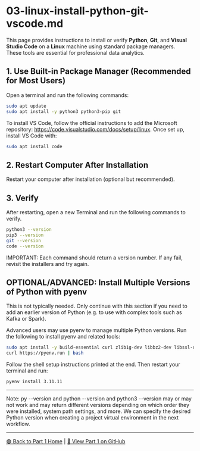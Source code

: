 # 03-linux-install-python-git-vscode.md

This page provides instructions to install or verify **Python**, **Git**, and **Visual Studio Code** on a **Linux** machine using standard package managers.  
These tools are essential for professional data analytics.

## 1. Use Built-in Package Manager (Recommended for Most Users)

Open a terminal and run the following commands:

```bash
sudo apt update
sudo apt install -y python3 python3-pip git
```

To install VS Code, follow the official instructions to add the Microsoft repository: <https://code.visualstudio.com/docs/setup/linux>.
Once set up, install VS Code with:

```bash
sudo apt install code
```

## 2. Restart Computer After Installation

Restart your computer after installation (optional but recommended).

## 3. Verify

After restarting, open a new Terminal and run the following commands to verify. 

```bash
python3 --version
pip3 --version
git --version
code --version
```

IMPORTANT: Each command should return a version number.
If any fail, revisit the installers and try again.

## OPTIONAL/ADVANCED: Install Multiple Versions of Python with pyenv

This is not typically needed. 
Only continue with this section if you need to add an earlier version of Python (e.g. to use with complex tools such as Kafka or Spark).

Advanced users may use pyenv to manage multiple Python versions.
Run the following to install pyenv and related tools:

```bash
sudo apt install -y build-essential curl zlib1g-dev libbz2-dev libssl-dev libreadline-dev libsqlite3-dev
curl https://pyenv.run | bash
```

Follow the shell setup instructions printed at the end.
Then restart your terminal and run:

```bash
pyenv install 3.11.11
```

---

Note: py --version and python --version and python3 --version may or may not work and may return different versions depending on which order they were installed, system path settings, and more. 
We can specify the desired Python version when creating a project virtual environment in the next workflow.

---

[🟢 Back to Part 1 Home](https://denisecase.github.io/pro-analytics-01/01-machine-setup/MACHINE-SETUP.html) | [🔗 View Part 1 on GitHub](https://github.com/denisecase/pro-analytics-01/01-machine-setup/MACHINE-SETUP.md)
